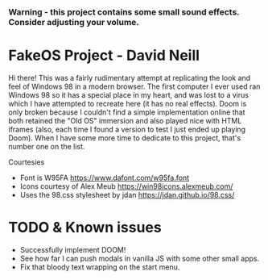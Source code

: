 ### Warning - this project contains some small sound effects. Consider adjusting your volume.

# FakeOS Project - David Neill

Hi there! This was a fairly rudimentary attempt at replicating the look and feel of Windows 98 in a modern browser. The first computer I ever used ran Windows 98 so it has a special place in my heart, and was lost to a virus which I have attempted to recreate here (it has no real effects). Doom is only broken because I couldn't find a simple implementation online that both retained the "Old OS" immersion and also played nice with HTML iframes (also, each time I found a version to test I just ended up playing Doom). When I have some more time to dedicate to this project, that's number one on the list.

Courtesies

- Font is W95FA https://www.dafont.com/w95fa.font
- Icons courtesy of Alex Meub https://win98icons.alexmeub.com/
- Uses the 98.css stylesheet by jdan https://jdan.github.io/98.css/

# TODO & Known issues

- Successfully implement DOOM!
- See how far I can push modals in vanilla JS with some other small apps.
- Fix that bloody text wrapping on the start menu.

